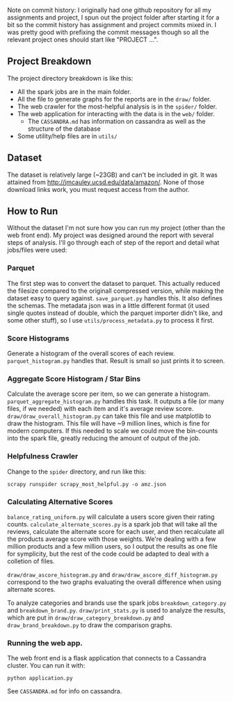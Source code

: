 Note on commit history:
I originally had one github repository for all my assignments and project, I spun out the project folder after starting it for a bit so the commit history has assignment and project commits mixed in. I was pretty good with prefixing the commit messages though so all the relevant project ones should start like "PROJECT ...".

## Project Breakdown

The project directory breakdown is like this:
- All the spark jobs are in the main folder.
- All the file to generate graphs for the reports are in the ```draw/``` folder.
- The web crawler for the most-helpful analysis is in the ```spider/``` folder.
- The web application for interacting with the data is in the ```web/``` folder.
    - The ```CASSANDRA.md``` has information on cassandra as well as the structure of the database
- Some utility/help files are in ```utils/```

## Dataset

The dataset is relatively large (~23GB) and can't be included in git. It was attained from http://jmcauley.ucsd.edu/data/amazon/. None of those download links work, you must request access from the author.

## How to Run

Without the dataset I'm not sure how you can run my project (other than the web front end). My project was designed around the report with several steps of analysis. I'll go through each of step of the report and detail what jobs/files were used:

### Parquet
The first step was to convert the dataset to parquet. This actually reduced the filesize compared to the originall compressed version, while making the dataset easy to query against. ```save_parquet.py``` handles this. It also defines the schemas. The metadata json was in a little different format (it used single quotes instead of double, which the parquet importer didn't like, and some other stuff), so I use ```utils/process_metadata.py``` to process it first.

### Score Histograms
Generate a histogram of the overall scores of each review. ```parquet_histogram.py``` handles that. Result is small so just prints it to screen.

### Aggregate Score Histogram / Star Bins
Calculate the average score per item, so we can generate a histogram. ```parquet_aggregate_histogram.py``` handles this task. It outputs a file (or many files, if we needed) with each item and it's average review score. ```draw/draw_overall_histogram.py``` can take this file and use matplotlib to draw the histogram. This file will have ~9 million lines, which is fine for modern computers. If this needed to scale we could move the bin-counts into the spark file, greatly reducing the amount of output of the job. 

### Helpfulness Crawler

Change to the ```spider``` directory, and run like this:
```
scrapy runspider scrapy_most_helpful.py -o amz.json
```

### Calculating Alternative Scores
```balance_rating_uniform.py``` will calculate a users score given their rating counts. ```calculate_alternate_scores.py``` is a spark job that will take all the reviews, calculate the alternate score for each user, and then recalculate all the products average score with those weights. We're dealing with a few million products and a few million users, so I output the results as one file for symplicity, but the rest of the code could be adapted to deal with a colletion of files.

```draw/draw_ascore_histogram.py``` and ```draw/draw_ascore_diff_histogram.py``` correspond to the two graphs evaluating the overall difference when using alternate scores.

To analyze categories and brands use the spark jobs ```breakdown_category.py``` and ```breakdown_brand.py```. ```draw/print_stats.py``` is used to analyze the results, which are put in ```draw/draw_category_breakdown.py``` and ```draw_brand_breakdown.py``` to draw the comparison graphs.

### Running the web app.
The web front end is a flask application that connects to a Cassandra cluster. You can run it with:
```
python application.py
```

See ```CASSANDRA.md``` for info on cassandra.